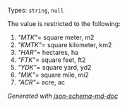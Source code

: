 Types: `string`, `null`

The value is restricted to the following: 

 1. _"MTK"_= square meter, m2
 2. _"KMTK"_= square kilometer, km2
 3. _"HAR"_= hectares, ha
 4. _"FTK"_= square feet, ft2
 5. _"YDK"_= square yard, yd2
 6. _"MIK"_= square mile, mi2
 7. _"ACR"_= acre, ac

_Generated with [json-schema-md-doc](https://brianwendt.github.io/json-schema-md-doc/)_
